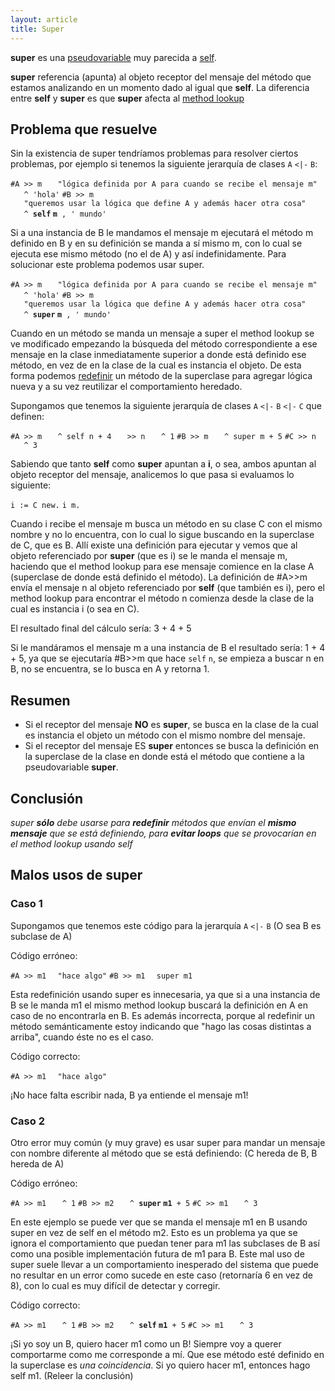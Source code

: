 ```yaml
---
layout: article
title: Super
---
```


**super** es una [pseudovariable](pseudovariable.html) muy parecida a [self](self.html).

**super** referencia (apunta) al objeto receptor del mensaje del método que estamos analizando en un momento dado al igual que **self**. La diferencia entre **self** y **super** es que **super** afecta al [ method lookup](paradigma-de-objetos---method-lookup.html)

Problema que resuelve
---------------------

Sin la existencia de super tendríamos problemas para resolver ciertos problemas, por ejemplo si tenemos la siguiente jerarquía de clases `A` `<|-` `B`:

`#A >> m`
`   "lógica definida por A para cuando se recibe el mensaje m"`
`   ^ 'hola'`
`#B >> m`
`   "queremos usar la lógica que define A y además hacer otra cosa"`
`   ^ `**`self` `m`**` , ' mundo'`

Si a una instancia de B le mandamos el mensaje m ejecutará el método m definido en B y en su definición se manda a sí mismo m, con lo cual se ejecuta ese mismo método (no el de A) y así indefinidamente. Para solucionar este problema podemos usar super.

`#A >> m`
`   "lógica definida por A para cuando se recibe el mensaje m"`
`   ^ 'hola'`
`#B >> m`
`   "queremos usar la lógica que define A y además hacer otra cosa"`
`   ^ `**`super` `m`**` , ' mundo'`

Cuando en un método se manda un mensaje a super el method lookup se ve modificado empezando la búsqueda del método correspondiente a ese mensaje en la clase inmediatamente superior a donde está definido ese método, en vez de en la clase de la cual es instancia el objeto. De esta forma podemos [redefinir](redefinicion.html) un método de la superclase para agregar lógica nueva y a su vez reutilizar el comportamiento heredado.

Supongamos que tenemos la siguiente jerarquía de clases `A` `<|-` `B` `<|-` `C` que definen:

`#A >> m`
`   ^ self n + 4`
`   >> n`
`   ^ 1`
`#B >> m`
`   ^ super m + 5`
`#C >> n`
`   ^ 3`

Sabiendo que tanto **self** como **super** apuntan a **i**, o sea, ambos apuntan al objeto receptor del mensaje, analicemos lo que pasa si evaluamos lo siguiente:

`i := C new.`
`i m.`

Cuando i recibe el mensaje m busca un método en su clase C con el mismo nombre y no lo encuentra, con lo cual lo sigue buscando en la superclase de C, que es B. Allí existe una definición para ejecutar y vemos que al objeto referenciado por **super** (que es i) se le manda el mensaje m, haciendo que el method lookup para ese mensaje comience en la clase A (superclase de donde está definido el método). La definición de \#A&gt;&gt;m envía el mensaje n al objeto referenciado por **self** (que también es i), pero el method lookup para encontrar el método n comienza desde la clase de la cual es instancia i (o sea en C).

El resultado final del cálculo sería: 3 + 4 + 5

Si le mandáramos el mensaje m a una instancia de B el resultado sería: 1 + 4 + 5, ya que se ejecutaría \#B&gt;&gt;m que hace `self` `n`, se empieza a buscar n en B, no se encuentra, se lo busca en A y retorna 1.

Resumen
-------

-   Si el receptor del mensaje **NO** es **super**, se busca en la clase de la cual es instancia el objeto un método con el mismo nombre del mensaje.
-   Si el receptor del mensaje ES **super** entonces se busca la definición en la superclase de la clase en donde está el método que contiene a la pseudovariable **super**.

Conclusión
----------

*super **sólo** debe usarse para **redefinir** métodos que envían el **mismo mensaje** que se está definiendo, para **evitar loops** que se provocarían en el method lookup usando self*

Malos usos de super
-------------------

### Caso 1

Supongamos que tenemos este código para la jerarquía `A` `<|-` `B` (O sea B es subclase de A)

Código erróneo:

`#A >> m1`
`  "hace algo"`
`#B >> m1`
`  super m1`

Esta redefinición usando super es innecesaria, ya que si a una instancia de B se le manda m1 el mismo method lookup buscará la definición en A en caso de no encontrarla en B. Es además incorrecta, porque al redefinir un método semánticamente estoy indicando que "hago las cosas distintas a arriba", cuando éste no es el caso.

Código correcto:

`#A >> m1`
`  "hace algo"`

¡No hace falta escribir nada, B ya entiende el mensaje m1!

### Caso 2

Otro error muy común (y muy grave) es usar super para mandar un mensaje con nombre diferente al método que se está definiendo: (C hereda de B, B hereda de A)

Código erróneo:

`#A >> m1`
`   ^ 1`
`#B >> m2`
`   ^ `**`super` `m1`**` + 5`
`#C >> m1`
`   ^ 3`

En este ejemplo se puede ver que se manda el mensaje m1 en B usando super en vez de self en el método m2. Esto es un problema ya que se ignora el comportamiento que puedan tener para m1 las subclases de B así como una posible implementación futura de m1 para B. Este mal uso de super suele llevar a un comportamiento inesperado del sistema que puede no resultar en un error como sucede en este caso (retornaría 6 en vez de 8), con lo cual es muy difícil de detectar y corregir.

Código correcto:

`#A >> m1`
`   ^ 1`
`#B >> m2`
`   ^ `**`self` `m1`**` + 5`
`#C >> m1`
`   ^ 3`

¡Si yo soy un B, quiero hacer m1 como un B! Siempre voy a querer comportarme como me corresponde a mí. Que ese método esté definido en la superclase es *una coincidencia*. Si yo quiero hacer m1, entonces hago self m1. (Releer la conclusión)
